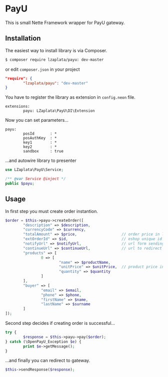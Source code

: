 # PayU
This is small Nette Framework wrapper for PayU gateway.

## Installation
The easiest way to install library is via Composer.

````sh
$ composer require lzaplata/payu: dev-master
````
or edit `composer.json` in your project

````json
"require": {
        "lzaplata/payu": "dev-master"
}
````

You have to register the library as extension in `config.neon` file.

````neon
extensions:
        payu: LZaplata\PayU\DI\Extension
````

Now you can set parameters...

````neon
payu:
        posId       : *
        posAuthKey  : *
        key1        : *
        key2        : *
        sandbox     : true
````

...and autowire library to presenter

````php
use LZaplata\PayU\Service;

/** @var Service @inject */
public $payu;
````
## Usage
In first step you must create order instantion.

````php
$order = $this->payu->createOrder([
        "description" => $description,          
        "currencyCode" => $currency,            
        "totalAmount" => $price,                    // order price in lowest currency unit (1 CZK = 100)
        "extOrderId" => $id,                        // eshop unique id
        "notifyUrl" => $notifyUrl,                  // url form sending notifications from PayU  
        "continueUrl" => $continueUrl,              // url to redirect after successful payment     
        "products" => [
                0 => [
                        "name" => $productName,
                        "unitPrice" => $unitPrice,  // product price in lowest currency unit (1 CZK = 100)
                        "quantity" => $quantity
                ]
        ],
        "buyer" => [
                "email" => $email,
                "phone" => $phone,
                "firstName" => $name,
                "lastName" => $surname
        ]
]);
````

Second step decides if creating order is successful...

````php
try {
        $response = $this->payu->pay($order);
} catch (\OpenPayU_Exception $e) {
        print $e->getMessage();
}
````

...and finally you can redirect to gateway.

````php
$this->sendResponse($response);
````